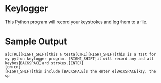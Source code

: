 # Keylogger
This Python program will record your keystrokes and log them to a file.

# Sample Output
```
a[CTRL][RIGHT_SHIFT]this a testa[CTRL][RIGHT_SHIFT]this is a test for my python keylogger program. [RIGHT_SHIFT]it will record any and all keybos[BACKSPACE]ard strokes.[ENTER]
[ENTER]
[RIGHT_SHIFT]this include [BACKSPACE]s the enter e[BACKSPACE]key, the sp
```
